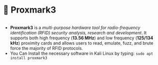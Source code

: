 # 📇 Proxmark3

<figure><img src="https://dangerousthings.com/wp-content/uploads/product_10260_proxmark3easy-front-angle.jpg" alt=""><figcaption></figcaption></figure>

* **Proxmark3** is a _multi-purpose hardware tool for radio-frequency identification (RFID) security analysis, research and development_. It supports both high frequency (**13.56 MHz**) and low frequency (**125/134 kHz**) proximity cards and allows users to read, emulate, fuzz, and brute force the majority of RFID protocols.
* You Can Install the necessary software in Kali Linux by typing: `sudo apt install proxmark3`
